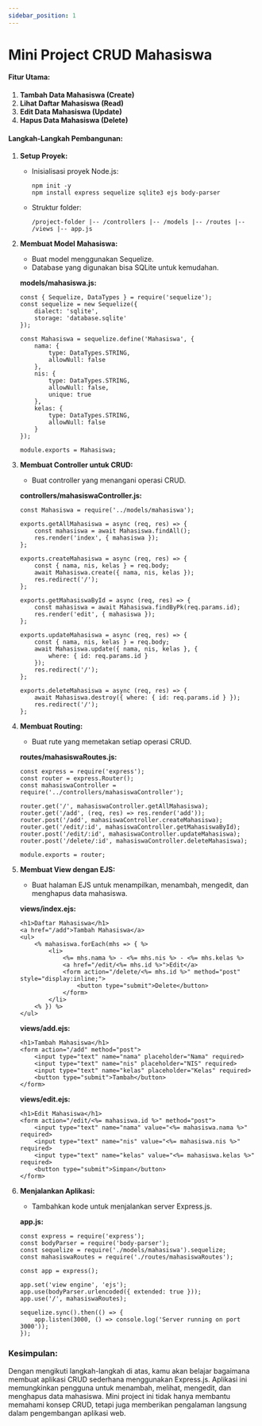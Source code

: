```yaml
---
sidebar_position: 1
---
```


# Mini Project CRUD Mahasiswa 

#### **Fitur Utama:**

1.  **Tambah Data Mahasiswa (Create)**
2.  **Lihat Daftar Mahasiswa (Read)**
3.  **Edit Data Mahasiswa (Update)**
4.  **Hapus Data Mahasiswa (Delete)**

#### **Langkah-Langkah Pembangunan:**

1.  **Setup Proyek:**
    
    -   Inisialisasi proyek Node.js:
        
        ```
        npm init -y
        npm install express sequelize sqlite3 ejs body-parser
        ```
        
    -   Struktur folder:
        
        
        `/project-folder
        |-- /controllers
        |-- /models
        |-- /routes
        |-- /views
        |-- app.js`
        
2.  **Membuat Model Mahasiswa:**
    
    -   Buat model menggunakan Sequelize.
    -   Database yang digunakan bisa SQLite untuk kemudahan.
    
    **models/mahasiswa.js:**

    ```
    const { Sequelize, DataTypes } = require('sequelize');
    const sequelize = new Sequelize({
        dialect: 'sqlite',
        storage: 'database.sqlite'
    });
    
    const Mahasiswa = sequelize.define('Mahasiswa', {
        nama: {
            type: DataTypes.STRING,
            allowNull: false
        },
        nis: {
            type: DataTypes.STRING,
            allowNull: false,
            unique: true
        },
        kelas: {
            type: DataTypes.STRING,
            allowNull: false
        }
    });
    
    module.exports = Mahasiswa;
    ``` 
    
3.  **Membuat Controller untuk CRUD:**
    
    -   Buat controller yang menangani operasi CRUD.
    
    **controllers/mahasiswaController.js:**
    
    ```
    const Mahasiswa = require('../models/mahasiswa');
    
    exports.getAllMahasiswa = async (req, res) => {
        const mahasiswa = await Mahasiswa.findAll();
        res.render('index', { mahasiswa });
    };
    
    exports.createMahasiswa = async (req, res) => {
        const { nama, nis, kelas } = req.body;
        await Mahasiswa.create({ nama, nis, kelas });
        res.redirect('/');
    };
    
    exports.getMahasiswaById = async (req, res) => {
        const mahasiswa = await Mahasiswa.findByPk(req.params.id);
        res.render('edit', { mahasiswa });
    };
    
    exports.updateMahasiswa = async (req, res) => {
        const { nama, nis, kelas } = req.body;
        await Mahasiswa.update({ nama, nis, kelas }, {
            where: { id: req.params.id }
        });
        res.redirect('/');
    };
    
    exports.deleteMahasiswa = async (req, res) => {
        await Mahasiswa.destroy({ where: { id: req.params.id } });
        res.redirect('/');
    };
    ``` 
    
4.  **Membuat Routing:**
    
    -   Buat rute yang memetakan setiap operasi CRUD.
    
    **routes/mahasiswaRoutes.js:**
    
    ```
    const express = require('express');
    const router = express.Router();
    const mahasiswaController = require('../controllers/mahasiswaController');
    
    router.get('/', mahasiswaController.getAllMahasiswa);
    router.get('/add', (req, res) => res.render('add'));
    router.post('/add', mahasiswaController.createMahasiswa);
    router.get('/edit/:id', mahasiswaController.getMahasiswaById);
    router.post('/edit/:id', mahasiswaController.updateMahasiswa);
    router.post('/delete/:id', mahasiswaController.deleteMahasiswa);
    
    module.exports = router;
    ```
    
5.  **Membuat View dengan EJS:**
    
    -   Buat halaman EJS untuk menampilkan, menambah, mengedit, dan menghapus data mahasiswa.
    
    **views/index.ejs:**
    ```
    <h1>Daftar Mahasiswa</h1>
    <a href="/add">Tambah Mahasiswa</a>
    <ul>
        <% mahasiswa.forEach(mhs => { %>
            <li>
                <%= mhs.nama %> - <%= mhs.nis %> - <%= mhs.kelas %>
                <a href="/edit/<%= mhs.id %>">Edit</a>
                <form action="/delete/<%= mhs.id %>" method="post" style="display:inline;">
                    <button type="submit">Delete</button>
                </form>
            </li>
        <% }) %>
    </ul>
    ``` 
    
    **views/add.ejs:**
    
    ```
    <h1>Tambah Mahasiswa</h1>
    <form action="/add" method="post">
        <input type="text" name="nama" placeholder="Nama" required>
        <input type="text" name="nis" placeholder="NIS" required>
        <input type="text" name="kelas" placeholder="Kelas" required>
        <button type="submit">Tambah</button>
    </form>
    ```
    
    **views/edit.ejs:**
    
    ```
    <h1>Edit Mahasiswa</h1>
    <form action="/edit/<%= mahasiswa.id %>" method="post">
        <input type="text" name="nama" value="<%= mahasiswa.nama %>" required>
        <input type="text" name="nis" value="<%= mahasiswa.nis %>" required>
        <input type="text" name="kelas" value="<%= mahasiswa.kelas %>" required>
        <button type="submit">Simpan</button>
    </form>
    ```
    
6.  **Menjalankan Aplikasi:**
    
    -   Tambahkan kode untuk menjalankan server Express.js.
    
    **app.js:**
    
    ```
    const express = require('express');
    const bodyParser = require('body-parser');
    const sequelize = require('./models/mahasiswa').sequelize;
    const mahasiswaRoutes = require('./routes/mahasiswaRoutes');
    
    const app = express();
    
    app.set('view engine', 'ejs');
    app.use(bodyParser.urlencoded({ extended: true }));
    app.use('/', mahasiswaRoutes);
    
    sequelize.sync().then(() => {
        app.listen(3000, () => console.log('Server running on port 3000'));
    });
    ```
    

### **Kesimpulan:**

Dengan mengikuti langkah-langkah di atas, kamu akan belajar bagaimana membuat aplikasi CRUD sederhana menggunakan Express.js. Aplikasi ini memungkinkan pengguna untuk menambah, melihat, mengedit, dan menghapus data mahasiswa. Mini project ini tidak hanya membantu memahami konsep CRUD, tetapi juga memberikan pengalaman langsung dalam pengembangan aplikasi web.